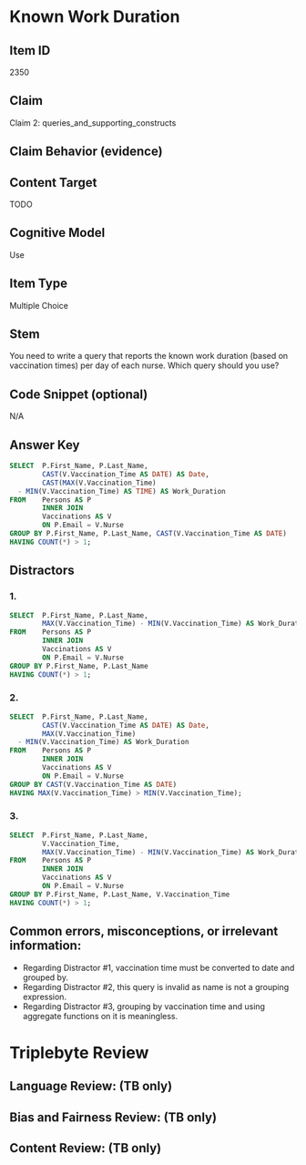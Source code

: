 # Known Work Duration

## Item ID
2350

## Claim
Claim 2: queries_and_supporting_constructs

## Claim Behavior (evidence)

## Content Target
TODO

## Cognitive Model
Use

## Item Type
Multiple Choice

## Stem
You need to write a query that reports the known work duration (based on vaccination times) per day of each nurse. Which query should you use?

## Code Snippet (optional)
N/A

## Answer Key
```SQL
SELECT  P.First_Name, P.Last_Name, 
        CAST(V.Vaccination_Time AS DATE) AS Date,
        CAST(MAX(V.Vaccination_Time) 
  - MIN(V.Vaccination_Time) AS TIME) AS Work_Duration
FROM    Persons AS P
        INNER JOIN
        Vaccinations AS V
        ON P.Email = V.Nurse
GROUP BY P.First_Name, P.Last_Name, CAST(V.Vaccination_Time AS DATE)
HAVING COUNT(*) > 1; 
```

## Distractors
### 1.
```SQL
SELECT  P.First_Name, P.Last_Name,
        MAX(V.Vaccination_Time) - MIN(V.Vaccination_Time) AS Work_Duration
FROM    Persons AS P
        INNER JOIN
        Vaccinations AS V
        ON P.Email = V.Nurse
GROUP BY P.First_Name, P.Last_Name
HAVING COUNT(*) > 1;
```

### 2.
```SQL
SELECT  P.First_Name, P.Last_Name, 
        CAST(V.Vaccination_Time AS DATE) AS Date,
        MAX(V.Vaccination_Time) 
  - MIN(V.Vaccination_Time) AS Work_Duration
FROM    Persons AS P
        INNER JOIN
        Vaccinations AS V
        ON P.Email = V.Nurse
GROUP BY CAST(V.Vaccination_Time AS DATE)
HAVING MAX(V.Vaccination_Time) > MIN(V.Vaccination_Time);
```

### 3.
```SQL
SELECT  P.First_Name, P.Last_Name, 
        V.Vaccination_Time,
        MAX(V.Vaccination_Time) - MIN(V.Vaccination_Time) AS Work_Duration
FROM    Persons AS P
        INNER JOIN
        Vaccinations AS V
        ON P.Email = V.Nurse
GROUP BY P.First_Name, P.Last_Name, V.Vaccination_Time
HAVING COUNT(*) > 1;
```

## Common errors, misconceptions, or irrelevant information:
- Regarding Distractor #1, vaccination time must be converted to date and grouped by.
- Regarding Distractor #2, this query is invalid as name is not a grouping expression.
- Regarding Distractor #3, grouping by vaccination time and using aggregate functions on it is meaningless.

# Triplebyte Review


## Language Review: (TB only)


## Bias and Fairness Review: (TB only)


## Content Review: (TB only)

